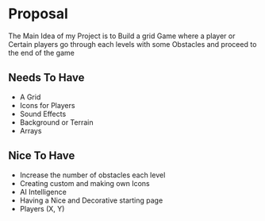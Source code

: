 # Proposal
The Main Idea of my Project is to Build a grid Game where a player or Certain players go through each levels with some Obstacles and proceed to the end of the game

## Needs To Have
- A Grid
- Icons for Players
- Sound Effects
- Background or Terrain
- Arrays

## Nice To Have 
- Increase the number of obstacles each level
- Creating custom and making own Icons
- AI Intelligence
- Having a Nice and Decorative starting page 
- Players (X, Y)